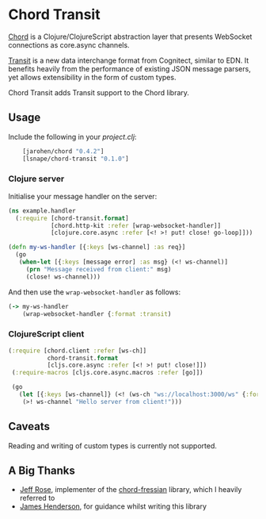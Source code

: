 # Chord Transit

[Chord](https://github.com/james-henderson/chord) is a
Clojure/ClojureScript abstraction layer that presents WebSocket
connections as core.async channels.

[Transit](https://github.com/cognitect/transit-format) is a new data
interchange format from Cognitect, similar to EDN. It benefits heavily
from the performance of existing JSON message parsers, yet allows
extensibility in the form of custom types.

Chord Transit adds Transit support to the Chord library.

## Usage

Include the following in your *project.clj*:

```clojure
	[jarohen/chord "0.4.2"]
	[lsnape/chord-transit "0.1.0"]
```

### Clojure server

Initialise your message handler on the server:

```clojure
(ns example.handler
  (:require [chord-transit.format]
            [chord.http-kit :refer [wrap-websocket-handler]]
            [clojure.core.async :refer [<! >! put! close! go-loop]]))

(defn my-ws-handler [{:keys [ws-channel] :as req}]
  (go
   (when-let [{:keys [message error] :as msg} (<! ws-channel)]
     (prn "Message received from client:" msg)
     (close! ws-channel)))
```

And then use the `wrap-websocket-handler` as follows:

```clojure
(-> my-ws-handler
	(wrap-websocket-handler {:format :transit)
```

### ClojureScript client

```clojure
(:require [chord.client :refer [ws-ch]]
           chord-transit.format
           [cljs.core.async :refer [<! >! put! close!]])
 (:require-macros [cljs.core.async.macros :refer [go]])

 (go
   (let [{:keys [ws-channel]} (<! (ws-ch "ws://localhost:3000/ws" {:format :transit}))]
    (>! ws-channel "Hello server from client!")))
```

## Caveats

Reading and writing of custom types is currently not supported.

## A Big Thanks

* [Jeff Rose](https://github.com/rosejn), implementer of the [chord-fressian](https://github.com/thinktopic/chord-fressian) library, which I heavily referred to
* [James Henderson](https://github.com/james-henderson), for guidance whilst writing this library
